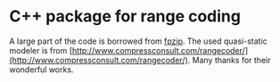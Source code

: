 # C++ package for range coding

A large part of the code is borrowed from [fpzip](https://github.com/LLNL/fpzip). The used quasi-static modeler is from [http://www.compressconsult.com/rangecoder/](http://www.compressconsult.com/rangecoder/). Many thanks for their wonderful works.